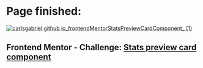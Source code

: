 # Page finished:
<a href="https://carlsgabriel.github.io/frontendMentorStatsPreviewCardComponent/">![carlsgabriel github io_frontendMentorStatsPreviewCardComponent_ (1)](https://github.com/carlsgabriel/frontendMentorStatsPreviewCardComponent/assets/171501592/6cb82c7d-ccd9-4116-9ef3-d40cf26e96fa)</a>

## Frontend Mentor - Challenge: <a href="https://www.frontendmentor.io/solutions/html-and-css-0cjms21lGq">Stats preview card component</a>

